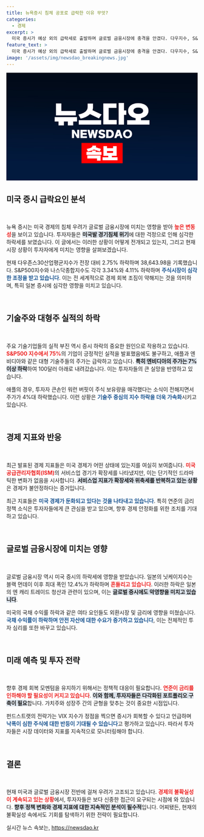 ```yaml
---
title: 뉴욕증시 침체 공포로 급락한 이유 무엇?
categories:
  - 경제
excerpt: >
  미국 증시가 예상 외의 급락세로 출발하며 글로벌 금융시장에 충격을 안겼다. 다우지수, S&P500, 나스닥 모두 대폭 하락하며 불안한 상승세를 이어갔고, 일본 증시에도 큰 영향을 미쳤다. 투자자들의 긴장감이 높아진 가운데 금리 인하 기대감도 커지고 있다.
feature_text: >
  미국 증시가 예상 외의 급락세로 출발하며 글로벌 금융시장에 충격을 안겼다. 다우지수, S&P500, 나스닥 모두 대폭 하락하며 불안한 상승세를 이어갔고, 일본 증시에도 큰 영향을 미쳤다. 투자자들의 긴장감이 높아진 가운데 금리 인하 기대감도 커지고 있다.
image: '/assets/img/newsdao_breakingnews.jpg'
---
```


<p><img src="/assets/img/newsdao_breakingnews.jpg" alt="firstkoreanews 속보" /></p>

<h2 data-ke-size="size26">미국 증시 급락요인 분석</h2>

<p data-ke-size="size16">&nbsp;</p>

<p>뉴욕 증시는 미국 경제의 침체 우려가 글로벌 금융시장에 미치는 영향을 받아 <b><span style="color: #ee2323;">높은 변동성</span></b>을 보이고 있습니다. 투자자들은 <b><span style="background-color: #21538527;">미국발 경기침체 위기</span></b>에 대한 걱정으로 인해 심각한 하락세를 보였습니다. 이 글에서는 이러한 상황이 어떻게 전개되고 있는지, 그리고 현재 시장 상황이 투자자에게 미치는 영향을 살펴보겠습니다.</p>

<p data-ke-size="size16">현재 다우존스30산업평균지수가 전장 대비 2.75% 하락하며 38,643.98을 기록했습니다. S&P500지수와 나스닥종합지수도 각각 3.34%와 4.11% 하락하며 <b><span style="color: #1a5490;">주식시장이 심각한 조정을 받고 있습니다</span></b>. 이는 전 세계적으로 경제 회복 조짐이 약해지는 것을 의미하며, 특히 일본 증시에 심각한 영향을 미치고 있습니다.</p>

<p data-ke-size="size16">&nbsp;</p>

<h2 data-ke-size="size26">기술주와 대형주 실적의 하락</h2>

<p data-ke-size="size16">&nbsp;</p>

<p>주요 기술기업들의 실적 부진 역시 증시 하락의 중요한 원인으로 작용하고 있습니다. <b><span style="color: #ee2323;">S&amp;P500 지수에서 75%</span></b>의 기업이 긍정적인 실적을 발표했음에도 불구하고, 애플과 엔비디아와 같은 대형 기술주들의 주가는 급락하고 있습니다. <b><span style="background-color: #21538527;">특히 엔비디아의 주가는 7% 이상 하락</span></b>하여 100달러 아래로 내려갔습니다. 이는 투자자들의 큰 실망을 반영하고 있습니다.</p>

<p data-ke-size="size16">애플의 경우, 투자자 큰손인 워런 버핏이 주식 보유량을 매각했다는 소식이 전해지면서 주가가 4%대 하락했습니다. 이런 상황은 <b><span style="color: #1a5490;">기술주 중심의 지수 하락을 더욱 가속화</span></b>시키고 있습니다.</p>

<p data-ke-size="size16">&nbsp;</p>

<h2 data-ke-size="size26">경제 지표와 반응</h2>

<p data-ke-size="size16">&nbsp;</p>

<p>최근 발표된 경제 지표들은 미국 경제가 어떤 상태에 있는지를 여실히 보여줍니다. <b><span style="color: #ee2323;">미국 공급관리자협회(ISM)</span></b>의 서비스업 경기가 확장세를 나타냈지만, 이는 단기적인 드라마틱한 변화가 없음을 시사합니다. <b><span style="background-color: #21538527;">서비스업 지표가 확장세와 위축세를 반복하고 있는 상황</span></b>은 경제가 불안정하다는 증거입니다.</p>

<p data-ke-size="size16">최근 지표들은 <b><span style="color: #1a5490;">미국 경제가 둔화되고 있다는 것을 나타내고 있습니다</span></b>. 특히 연준의 금리 정책 소식은 투자자들에게 큰 관심을 받고 있으며, 향후 경제 안정화를 위한 조치를 기대하고 있습니다.</p>

<p data-ke-size="size16">&nbsp;</p>

<h2 data-ke-size="size26">글로벌 금융시장에 미치는 영향</h2>

<p data-ke-size="size16">&nbsp;</p>

<p>글로벌 금융시장 역시 미국 증시의 하락세에 영향을 받았습니다. 일본의 닛케이지수는 블랙 먼데이 이후 최대 폭인 12.4%가 하락하며 <b><span style="color: #ee2323;">흔들리고 있습니다</span></b>. 이러한 하락은 일본의 엔 캐리 트레이드 청산과 관련이 있으며, 이는 <b><span style="background-color: #21538527;">글로벌 증시에도 악영향을 미치고 있습니다</span></b>.</p>

<p data-ke-size="size16">미국의 국채 수익률 하락과 같은 여타 요인들도 외환시장 및 금리에 영향을 미쳤습니다. <b><span style="color: #1a5490;">국채 수익률이 하락하며 안전 자산에 대한 수요가 증가하고 있습니다</span></b>, 이는 전체적인 투자 심리를 또한 바꾸고 있습니다.</p>

<p data-ke-size="size16">&nbsp;</p>

<h2 data-ke-size="size26">미래 예측 및 투자 전략</h2>

<p data-ke-size="size16">&nbsp;</p>

<p>향후 경제 회복 모멘텀을 유지하기 위해서는 정책적 대응이 필요합니다. <b><span style="color: #ee2323;">연준이 금리를 인하해야 할 필요성이 커지고 있습니다</span></b>. <b><span style="background-color: #21538527;">이와 함께, 투자자들은 다각화된 포트폴리오 구축이 필요</span></b>합니다. 가치주와 성장주 간의 균형을 맞추는 것이 중요한 시점입니다. </p>

<p data-ke-size="size16">펀드스트랫의 전략가는 VIX 지수가 정점을 찍으면 증시가 회복할 수 있다고 언급하며 <b><span style="color: #1a5490;">낙폭이 심한 주식에 대한 반등이 기대될 수 있습니다</span></b>고 평가하고 있습니다. 따라서 투자자들은 시장 데이터와 지표를 지속적으로 모니터링해야 합니다.</p>

<p data-ke-size="size16">&nbsp;</p>

<h2 data-ke-size="size26">결론</h2>

<p data-ke-size="size16">&nbsp;</p>

<p>현재 미국과 글로벌 금융시장 전반에 걸쳐 우려가 고조되고 있습니다. <b><span style="color: #ee2323;">경제의 불확실성이 계속되고 있는 상황</span></b>에서, 투자자들은 보다 신중한 접근이 요구되는 시점에 와 있습니다. <b><span style="background-color: #21538527;">향후 정책 변화와 경제 지표에 대한 지속적인 분석이 필수적</span></b>입니다. 어찌됐든, 현재의 불확실성 속에서도 기회를 탐색하기 위한 전략이 필요합니다.</p>
실시간 뉴스 속보는, <a href="https://newsdao.kr" rel="dofollow">https://newsdao.kr</a>


